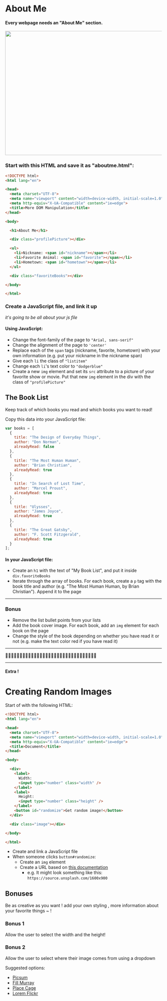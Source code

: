 # About Me

#### Every webpage needs an "About Me" section.


<img src="https://www.liveyourmessage.com/wp-content/uploads/2019/08/thumb_what-can-i-say-its-all-about-me-meme-memegenerator-net-53148424.png" height="400" width="850">




### Start with this HTML and save it as "aboutme.html":

```html
<!DOCTYPE html>
<html lang="en">

<head>
  <meta charset="UTF-8">
  <meta name="viewport" content="width=device-width, initial-scale=1.0">
  <meta http-equiv="X-UA-Compatible" content="ie=edge">
  <title>More DOM Manipulation</title>
</head>

<body>

  <h1>About Me</h1>

  <div class="profilePicture"></div>

  <ul>
    <li>Nickname: <span id="nickname"></span></li>
    <li>Favorite Animal: <span id="favorite"></span></li>
    <li>Hometown: <span id="hometown"></span></li>
  </ul>

  <div class="favoriteBooks"></div>

</body>

</html>
```

### Create a JavaScript file, and link it up

*it's going to be all about your js file*

#### Using JavaScript:

  - Change the font-family of the page to `"Arial, sans-serif"`
  - Change the alignment of the page to `'center'`
  - Replace each of the `span` tags (nickname, favorite, hometown) with your own information (e.g. put your nickname in the nickname span)
  - Give each `li` the class of `"listitem"`
  - Change each `li`'s text color to `"dodgerblue"`
  - Create a new `img` element and set its `src` attribute to a picture of your favorite show or movie. Put that new `img` element in the div with the class of `"profilePicture"`

## The Book List

Keep track of which books you read and which books you want to read!

Copy this data into your JavaScript file:

```js
var books = [
  {
    title: "The Design of Everyday Things",
    author: "Don Norman",
    alreadyRead: false
  },
  {
    title: "The Most Human Human",
    author: "Brian Christian",
    alreadyRead: true
  },
  {
    title: "In Search of Lost Time",
    author: "Marcel Proust",
    alreadyRead: true
  },
  {
    title: "Ulysses",
    author: "James Joyce",
    alreadyRead: true
  },
  {
    title: "The Great Gatsby",
    author: "F. Scott Fitzgerald",
    alreadyRead: true
  }
];
```

#### In your JavaScript file:

  - Create an `h1` with the text of "My Book List", and put it inside `div.favoriteBooks`
  - Iterate through the array of books. For each book, create a `p` tag with the book title and author (e.g. "The Most Human Human, by Brian Christian"). Append it to the page
_________________________
  

### Bonus

- Remove the list bullet points from your lists
- Add the book cover image. For each book, add an `img` element for each book on the page
- Change the style of the book depending on whether you have read it or not (e.g. make the text color red if you have read it)

---

🌟🌟🌟🌟🌟🌟🌟🌟🌟🌟🌟🌟🌟🌟🌟🌟🌟🌟🌟🌟🌟🌟🌟🌟🌟🌟🌟🌟🌟🌟🌟🌟

---
#### Extra ! 


# Creating Random Images

Start of with the following HTML:

```html
<!DOCTYPE html>
<html lang="en">

<head>
  <meta charset="UTF-8">
  <meta name="viewport" content="width=device-width, initial-scale=1.0">
  <meta http-equiv="X-UA-Compatible" content="ie=edge">
  <title>Document</title>
</head>

<body>

  <div>
    <label>
      Width:
      <input type="number" class="width" />
    </label>
    <label>
      Height:
      <input type="number" class="height" />
    </label>
    <button id="randomize">Get random image!</button>
  </div>

  <div class="image"></div>

</body>

</html>
```

- Create and link a JavaScript file
- When someone clicks `button#randomize`:
  - Create an `img` element
  - Create a URL based on [this documentation](https://source.unsplash.com/)
    - e.g. It might look something like this: `https://source.unsplash.com/1600x900`

## Bonuses

Be as creative as you want ! add your own styling , more information about your favorite things ~ ! 

### Bonus 1

Allow the user to select the width and the height!

### Bonus 2

Allow the user to select where their image comes from using a dropdown

Suggested options:

- [Picsum](https://picsum.photos/)
- [Fill Murray](http://www.fillmurray.com/)
- [Place Cage](http://www.placecage.com/)
- [Lorem Flickr](https://loremflickr.com/)
